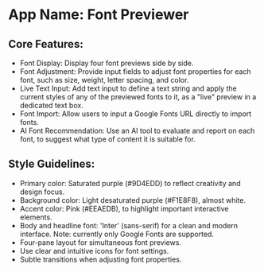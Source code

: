 # **App Name**: Font Previewer

## Core Features:

- Font Display: Display four font previews side by side.
- Font Adjustment: Provide input fields to adjust font properties for each font, such as size, weight, letter spacing, and color.
- Live Text Input: Add text input to define a text string and apply the current styles of any of the previewed fonts to it, as a "live" preview in a dedicated text box.
- Font Import: Allow users to input a Google Fonts URL directly to import fonts.
- AI Font Recommendation: Use an AI tool to evaluate and report on each font, to suggest what type of content it is suitable for.

## Style Guidelines:

- Primary color: Saturated purple (#9D4EDD) to reflect creativity and design focus.
- Background color: Light desaturated purple (#F1E8F8), almost white.
- Accent color: Pink (#EEAEDB), to highlight important interactive elements.
- Body and headline font: 'Inter' (sans-serif) for a clean and modern interface. Note: currently only Google Fonts are supported.
- Four-pane layout for simultaneous font previews.
- Use clear and intuitive icons for font settings.
- Subtle transitions when adjusting font properties.